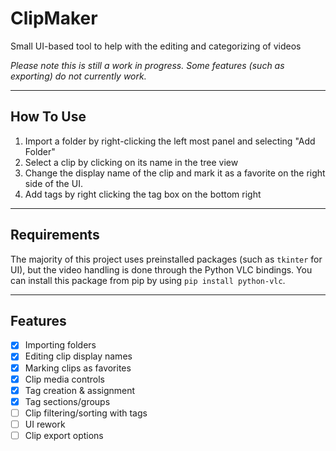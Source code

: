 # ClipMaker
Small UI-based tool to help with the editing and categorizing of videos

*Please note this is still a work in progress. Some features (such as exporting) do not currently work.*

---

## How To Use

1. Import a folder by right-clicking the left most panel and selecting "Add Folder"
2. Select a clip by clicking on its name in the tree view
3. Change the display name of the clip and mark it as a favorite on the right side of the UI.
4. Add tags by right clicking the tag box on the bottom right

---

## Requirements

The majority of this project uses preinstalled packages (such as `tkinter` for UI), but the video handling is done through the Python VLC bindings. You can install this package from pip by using `pip install python-vlc`.

---
## Features
- [x] Importing folders
- [x] Editing clip display names
- [x] Marking clips as favorites
- [x] Clip media controls
- [x] Tag creation & assignment
- [x] Tag sections/groups
- [ ] Clip filtering/sorting with tags
- [ ] UI rework
- [ ] Clip export options